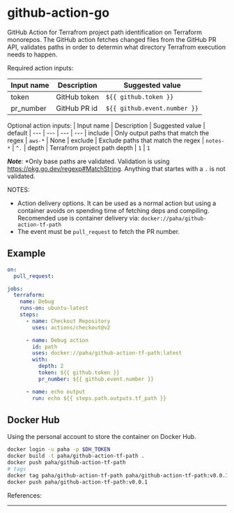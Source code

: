 # github-action-go

GitHub Action for Terrafrom project path identification on Terraform monorepos. The GitHub action fetches changed files from the GitHub PR API, validates paths in order to determin what directory Terrafrom execution needs to happen.

Required action inputs:

| Input name | Description | Suggested value 
| --- | --- | --- 
| token | GitHub token |  `${{ github.token }}`
| pr_number | GitHub PR id | `${{ github.event.number }}`

Optional action inputs:
| Input name | Description | Suggested value | default
| --- | --- | --- | ---
| include | Only output paths that match the regex | `aws-*` | None
| exclude | Exclude paths that match the regex | `notes-*` | `^.`
| depth | Terrafrom project path depth | `1` | `1`

___Note___: *Only base paths are validated. Validation is using https://pkg.go.dev/regexp#MatchString. Anything that startes with a `.` is not validated.

NOTES: 
- Action delivery options. It can be used as a normal action but using a container avoids on spending time of fetching deps and compiling. Recomended use is container delivery via: `docker://paha/github-action-tf-path`
- The event must be `pull_request` to fetch the PR number.

## Example


```yaml
on:
  pull_request:

jobs:
  terraform:
    name: Debug
    runs-on: ubuntu-latest
    steps:
      - name: Checkout Repository
        uses: actions/checkout@v2

      - name: Debug action
        id: path
        uses: docker://paha/github-action-tf-path:latest
        with:
          depth: 2
          token: ${{ github.token }}
          pr_number: ${{ github.event.number }}

      - name: echo output
        run: echo ${{ steps.path.outputs.tf_path }}
```

## Docker Hub

Using the personal account to store the container on Docker Hub.

```bash
docker login -u paha -p $DH_TOKEN
docker build -t paha/github-action-tf-path .
docker push paha/github-action-tf-path
# tags
docker tag paha/github-action-tf-path paha/github-action-tf-path:v0.0.1
docker push paha/github-action-tf-path:v0.0.1 

```

References:

---
[1]: https://github.com/sethvargo/go-githubactions
[2]: https://docs.github.com/en/actions/creating-actions/creating-a-docker-container-action
[3]: https://github.com/posener/goaction

